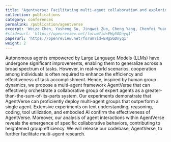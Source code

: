 ```yaml
---
title: "Agentverse: Facilitating multi-agent collaboration and exploring emergent behaviors"
collection: publications
category: conferences
permalink: /publication/agentverse
excerpt: 'Weize Chen, Yusheng Su, Jingwei Zuo, Cheng Yang, Chenfei Yuan, **Chi-Min Chan**, Heyang Yu, Yaxi Lu, Yi-Hsin Hung, Chen Qian, Yujia Qin, Xin Cong, Ruobing Xie, Zhiyuan Liu, Maosong Sun, Jie Zhou <br> _International Conference on Learning Representations_ (**ICLR**) 2024'
#slidesurl: 'https://openreview.net/forum?id=EHg5GDnyq1'
paperurl: 'https://openreview.net/forum?id=EHg5GDnyq1'
weight: 2
---
```


Autonomous agents empowered by Large Language Models (LLMs) have undergone significant improvements, enabling them to generalize across a broad spectrum of tasks. However, in real-world scenarios, cooperation among individuals is often required to enhance the efficiency and effectiveness of task accomplishment. Hence, inspired by human group dynamics, we propose a multi-agent framework AgentVerse that can effectively orchestrate a collaborative group of expert agents as a greater-than-the-sum-of-its-parts system. Our experiments demonstrate that AgentVerse can proficiently deploy multi-agent groups that outperform a single agent. Extensive experiments on text understanding, reasoning, coding, tool utilization, and embodied AI confirm the effectiveness of AgentVerse. Moreover, our analysis of agent interactions within AgentVerse reveals the emergence of specific collaborative behaviors, contributing to heightened group efficiency. We will release our codebase, AgentVerse, to further facilitate multi-agent research.

